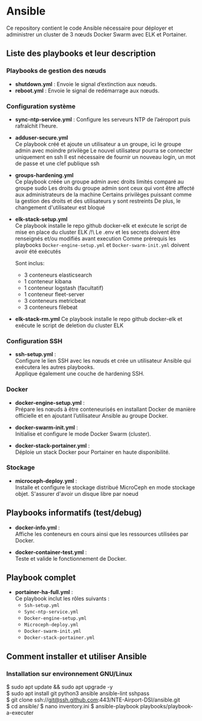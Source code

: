 # Ansible

Ce repository contient le code Ansible nécessaire pour déployer et administrer un cluster de 3 nœuds Docker Swarm avec ELK et Portainer.

## Liste des playbooks et leur description

### Playbooks de gestion des nœuds

- **shutdown.yml** : Envoie le signal d’extinction aux nœuds.
- **reboot.yml** : Envoie le signal de redémarrage aux nœuds.

### Configuration système

- **sync-ntp-service.yml** : Configure les serveurs NTP de l’aéroport puis rafraîchit l’heure.
- **adduser-secure.yml**  
  Ce playbook créé et ajoute un utilisateur a un groupe, ici le groupe admin avec moindre privilège
  Le nouvel utilisateur pourra se connecter uniquement en ssh
  Il est nécessaire de fournir un nouveau login, un mot de passe et une clef publique ssh

- **groups-hardening.yml**  
  Ce playbook créée un groupe admin avec droits limités comparé au groupe sudo
  Les droits du groupe admin sont ceux qui vont être affecté aux administrateurs de la machine
  Certains privilèges puissant comme la gestion des droits et des utilisateurs y sont restreints
  De plus, le changement d'utilisateur est bloqué

- **elk-stack-setup.yml**    
  Ce playbook installe le repo github docker-elk et exécute le script de mise en place du cluster ELK
  /!\ Le .env et les secrets doivent être renseignés et/ou modifiés avant execution
  Comme prérequis les playbooks  `Docker-engine-setup.yml` et `Docker-swarm-init.yml` doivent avoir été exécutés
  
  Sont inclus:
  - 3 conteneurs elasticsearch
  - 1 conteneur kibana
  - 1 conteneur logstash (facultatif)
  - 1 conteneur fleet-server
  - 3 conteneurs metricbeat
  - 3 conteneurs filebeat

- **elk-stack-rm.yml**
  Ce playbook installe le repo github docker-elk et exécute le script de deletion du cluster ELK
  

### Configuration SSH
- **ssh-setup.yml** :  
  Configure le lien SSH avec les nœuds et crée un utilisateur Ansible qui exécutera les autres playbooks.  
  Applique également une couche de hardening SSH. 
  
### Docker

- **docker-engine-setup.yml** :  
  Prépare les nœuds à être conteneurisés en installant Docker de manière officielle et en ajoutant l’utilisateur Ansible au groupe Docker.

- **docker-swarm-init.yml** :  
  Initialise et configure le mode Docker Swarm (cluster).

- **docker-stack-portainer.yml** :  
  Déploie un stack Docker pour Portainer en haute disponibilité.

### Stockage

- **microceph-deploy.yml** :  
  Installe et configure le stockage distribué MicroCeph en mode stockage objet.
  S'assurer d'avoir un disque libre par noeud

## Playbooks informatifs (test/debug)

- **docker-info.yml** :  
  Affiche les conteneurs en cours ainsi que les ressources utilisées par Docker.

- **docker-container-test.yml** :  
  Teste et valide le fonctionnement de Docker.

## Playbook complet

- **portainer-ha-full.yml** :  
  Ce playbook inclut les rôles suivants :
  - `Ssh-setup.yml`
  - `Sync-ntp-service.yml`
  - `Docker-engine-setup.yml`
  - `Microceph-deploy.yml`
  - `Docker-swarm-init.yml`
  - `Docker-stack-portainer.yml`

## Comment installer et utiliser Ansible

### Installation sur environnement GNU/Linux
$ sudo apt update && sudo apt upgrade -y  
$ sudo apt install git python3 ansible ansible-lint sshpass  
$ git clone ssh://git@ssh.github.com:443/NTE-Airport-DSI/ansible.git  
$ cd ansible/ 
$ nano inventory.ini
$ ansible-playbook playbooks/playbook-a-executer  
